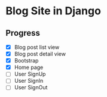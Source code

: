 # Blog Site in Django

## Progress
* [x] Blog post list view
* [x] Blog post detail view
* [x] Bootstrap
* [x] Home page
* [ ] User SignUp
* [ ] User SignIn
* [ ] User SignOut
